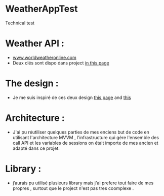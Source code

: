 # WeatherAppTest
Technical test 

# Weather API : 
 - www.worldweatheronline.com
 - Deux clés sont dispo dans project [in this page](https://github.com/WalidDev1/WeatherAppTest/blob/3ec43e525df0cd1d6c1f7cc881eac7d26993e45d/Infrastructure/Networking/EndPoint/WeatherApi.swift#L64)

# The design :
 - Je me suis inspiré de ces deux design [this page](https://dribbble.com/shots/16361858-Weather-Forecast-Mobile-application) and [this](https://dribbble.com/shots/15736238-Weather-App-Design-Exploration/attachments/7539552?mode=media)

# Architecture :
 - J'ai pu réutiliser quelques parties de mes enciens but de code en utilisant l'architecture MVVM , l'infrastructure qui gère l'ensemble des call API et les variables de sessions on était importe de mes ancien et adapté dans ce projet.
 
 # Library :
  - j’aurais pu utilisé plusieurs library mais j'ai prefere tout faire de mes propres , surtout que le project n'est pas tres coomplexe .

